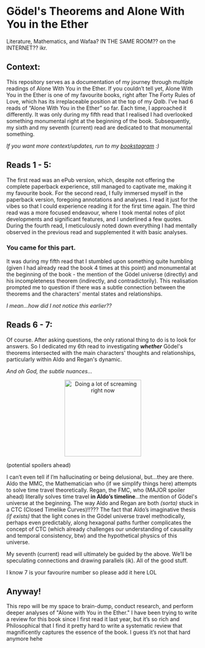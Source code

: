 # Gödel's **Theorems and Alone With You in the Ether**

Literature, Mathematics, and Wafaa? IN THE SAME ROOM?? on the INTERNET?? ikr. 

## Context:

This repository serves as a documentation of my journey through multiple readings of Alone With You in the Ether.  If you couldn’t tell yet, Alone With You in the Ether is one of my favourite books, right  after The Forty Rules of Love, which has its irreplaceable position at the top of my *Qalb*. I’ve had 6 reads of “Alone With You in the Ether” so far.  Each time, I approached it differently.  It was only during my fifth read that I realised I had overlooked something monumental right at the beginning of the book. Subsequently, my sixth and my seventh (current) read are dedicated to that monumental something.

*If you want more context/updates, run to my* *[bookstagram](https://www.instagram.com/wafaaism_/) :)*

## Reads 1 - 5:

The first read was an ePub version, which, despite not offering the complete paperback experience, still managed to captivate me, making it my favourite book.  For the second read, I fully immersed myself in the paperback version, foregoing annotations and analyses. I read it just for the vibes so that I could experience reading it for the first time again.  The third read was a more focused endeavour, where I took mental notes of plot developments and significant features, and I underlined a few quotes.  During the fourth read, I meticulously noted down everything I had mentally observed in the previous read and supplemented it with basic analyses. 

### You came for this part.

It was during my fifth read that I stumbled upon something quite humbling (given I had already read the book 4 times at this point) and monumental at the beginning of the book - the mention of the Gödel universe (directly) and his incompleteness theorem (indirectly, and contradictorily). This realisation prompted me to question if there was a subtle connection between the theorems and the characters' mental states and relationships.

*I mean…how did I not notice this earlier??*

## Reads 6 - 7:

Of course.  After asking questions, the only rational thing to do is to look for answers.  So I dedicated my 6th read to investigating ***whether*** Gödel's theorems intersected with the main characters' thoughts and relationships, particularly within Aldo and Regan's dynamic. 

*And oh God, the subtle nuances…*
<p align="center">
  <img src="https://i.pinimg.com/564x/68/eb/0d/68eb0d3e9eabbef09e5e9141673b18e0.jpg" alt="Doing a lot of screaming right now" height="200">
</p>

(potential spoilers ahead)

I can’t even tell if I’m hallucinating or being delusional, but…they are there.  Aldo the MMC, the Mathematician who (if we simplify things here) attempts to solve time travel theoretically.  Regan, the FMC, who (MAJOR spoiler ahead) literally solves time travel **in Aldo’s timeline**…the mention of Gödel's universe at the beginning.  The way Aldo and Regan are both *(sorta)* stuck in a CTC (Closed Timelike Curves)!!???  The fact that Aldo’s imaginative thesis *(if exists)* that the light cones in the Gödel universe travel methodically, perhaps even predictably, along hexagonal paths further complicates the concept of CTC (which already challenges our understanding of causality and temporal consistency, btw) and the hypothetical physics of this universe.  

My seventh (current) read will ultimately be guided by the above.  We’ll be speculating connections and drawing parallels (ik). All of the good stuff.

I know 7 is your favourire number so please add it here LOL
## Anyway!

This repo will be my space to brain-dump, conduct research, and perform deeper analyses of "Alone with You in the Ether." I have been trying to write a review for this book since I first read it last year, but it’s so rich and Philosophical that I find it pretty hard to write a systematic review that magnificently captures the essence of the book.  I guess it’s not that hard anymore hehe
